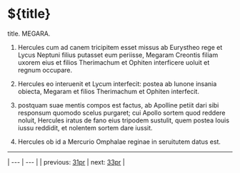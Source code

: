 # ${title}

title. MEGARA.



1. Hercules cum ad canem tricipitem esset missus ab Eurystheo rege et Lycus Neptuni filius putasset eum periisse, Megaram Creontis filiam uxorem eius et filios Therimachum et Ophiten interficere uoluit et regnum occupare.



2. Hercules eo interuenit et Lycum interfecit: postea ab Iunone insania obiecta, Megaram et filios Therimachum et Ophiten interfecit.



3. postquam suae mentis compos est factus, ab Apolline petiit dari sibi responsum quomodo scelus purgaret; cui Apollo sortem quod reddere noluit, Hercules iratus de fano eius tripodem sustulit, quem postea Iouis iussu reddidit, et nolentem sortem dare iussit.



4. Hercules ob id a Mercurio Omphalae reginae in seruitutem datus est.



---

| --- | --- |
| previous: [31pr](../31pr/) | next: [33pr](../33pr/) |